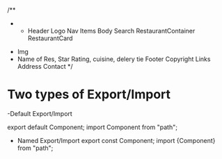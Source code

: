 /**

* - Header
Logo
Nav Items
Body
Search
RestaurantContainer
RestaurantCard
 - Img
 - Name of Res, Star Rating, cuisine, delery tie
Footer
Copyright
Links
Address
Contact */

# Two types of Export/Import

-Default Export/Import 

export default Component;
import Component from "path";

- Named Export/Import
export const Component;
import {Component} from "path";



